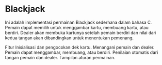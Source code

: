 # Blackjack
Ini adalah implementasi permainan Blackjack sederhana dalam bahasa C. Pemain dapat memilih untuk menggambar kartu, membuang kartu, atau berdiri. Dealer akan membuka kartunya setelah pemain berdiri dan nilai dari kedua tangan akan dibandingkan untuk menentukan pemenang.

Fitur
Inisialisasi dan pengocokan dek kartu.
Menangani pemain dan dealer.
Pemain dapat menggambar, membuang, atau berdiri.
Penilaian otomatis dari tangan pemain dan dealer.
Tampilan aturan permainan.
